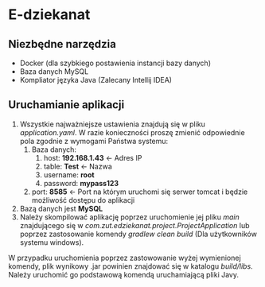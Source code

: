# E-dziekanat

## Niezbędne narzędzia 
- Docker (dla szybkiego postawienia instancji bazy danych)
- Baza danych MySQL 
- Kompliator języka Java (Zalecany Intellij IDEA)


## Uruchamianie aplikacji 
1.  Wszystkie najważniejsze ustawienia znajdują się w pliku _application.yaml_. W razie konieczności proszę zmienić odpowiednie pola zgodnie z wymogami Państwa systemu:
    1.  Baza danych:
        1.  host: **192.168.1.43** ← Adres IP
        2.  table: **Test** ← Nazwa
        3.  username: **root** 
        4.  password: **mypass123**
    2.  port: **8585** ← Port na którym uruchomi się serwer tomcat i będzie możliwość dostępu do aplikacji 
2.  Bazą danych jest **MySQL**
3.  Należy skompilować aplikację poprzez uruchomienie jej pliku _main_ znajdującego się w _com.zut.edziekanat.project.ProjectApplication_ 
   lub poprzez zastosowanie komendy _gradlew clean build_ (Dla użytkowników systemu windows).
   
   W przypadku uruchomienia poprzez zastowowanie wyżej wymienionej komendy, plik wynikowy .jar powinien znajdować się w katalogu _build/libs_. Należy uruchomić go podstawową komendą uruchamiającą pliki Javy.
## 

